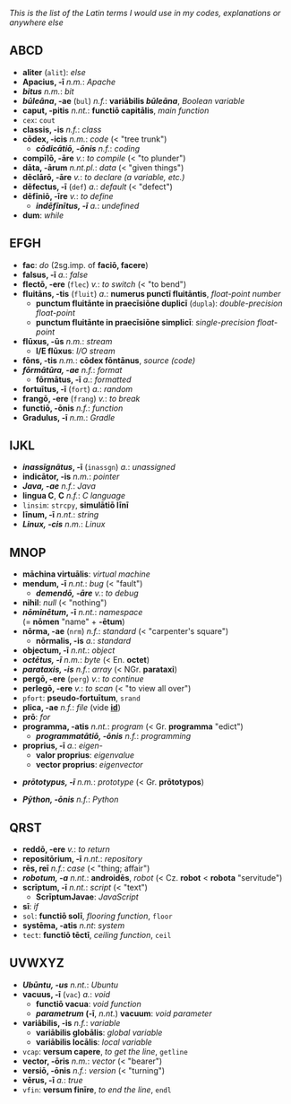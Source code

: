 *This is the list of the Latin terms I would use in my codes, explanations or anywhere else*

## ABCD ##
+ **aliter** (`alit`): *else*
+ **Apacius, -ī** *n.m.*: *Apache*
+ ***bitus*** *n.m.*: *bit*
+ ***būleāna*, -ae** (`bul`) *n.f.*: **variābilis *būleāna***, *Boolean variable*
+ **caput, -pitis** *n.nt.*: **functiō capitālis**, *main function*
+ `cex`: `cout`
+ **classis, -is** *n.f.*: *class*
+ **cōdex, -icis** *n.m.*: *code* (< "tree trunk")
   + ***cōdicātiō, -ōnis*** *n.f.*: *coding*
+ **compīlō, -āre** *v.*: *to compile* (< "to plunder")
+ **dāta, -ārum** *n.nt.pl.*: *data* (< "given things")
+ **dēclārō, -āre** *v.*: *to declare (a variable, etc.)*
+ **dēfectus, -ī** (`def`) *a.*: *default* (< "defect")
+ **dēfīniō, -īre** *v.*: *to define*
   + ***indēfīnītus, -ī*** *a.*: *undefined*
+ **dum**: *while*

## EFGH ##
+ **fac**: *do* (2sg.imp. of **faciō, facere**)
+ **falsus, -ī** *a.*: *false*
+ **flectō, -ere** (`flec`) *v.*: *to switch* (< "to bend")
+ **fluitāns, -tis** (`fluit`) *a.*: **numerus punctī fluitāntis**, *float-point number*
   + **punctum fluitānte in praecīsiōne duplicī** (`dupla`): *double-precision float-point*
   + **punctum fluitānte in praecīsiōne simplicī**: *single-precision float-point*
+ **flūxus, -ūs** *n.m.*: *stream*
   + **I/E flūxus**: *I/O stream*
+ **fōns, -tis** *n.m.*: **cōdex fōntānus**, *source (code)*
+ ***fōrmātūra, -ae*** *n.f.*: *format*
   + **fōrmātus, -ī** *a.*: *formatted*
+ **fortuītus, -ī** (`fort`) *a.*: *random*
+ **frangō, -ere** (`frang`) *v.*: *to break*
+ **functiō, -ōnis** *n.f.*: *function*
+ **Gradulus, -ī** *n.m.*: *Gradle*

## IJKL ##
+ ***inassīgnātus*, -ī** (`inassgn`) *a.*: *unassigned*
+ **indicātor, -is** *n.m.*: *pointer*
+ ***Java, -ae*** *n.f.*: *Java*
+ **lingua C**, **C** *n.f.*: *C language*
+ `linsim`: `strcpy`, **simulātiō līnī**
+ **līnum, -ī** *n.nt.*: *string*
+ ***Linux, -cis*** *n.m.*: *Linux*

## MNOP ##
+ **māchina virtuālis**: *virtual machine*
+ **mendum, -ī** *n.nt.*: *bug* (< "fault")
   + ***demendō, -āre*** *v.*: *to debug*
+ **nihil**: *null* (< "nothing")
+ ***nōminētum*, -ī** *n.nt.*: *namespace* <br>(= **nōmen** "name" + **-ētum**)
+ **nōrma, -ae** (`nrm`) *n.f.*: *standard* (< "carpenter's square")
   + **nōrmalis, -is** *a.*: *standard*
+ **objectum, -ī** *n.nt.*: *object*
+ ***octētus, -ī*** *n.m.*: *byte* (< En. **octet**)
+ ***parataxis, -is*** *n.f.*: *array* (< NGr. **parataxi**)
+ **pergō, -ere** (`perg`) *v.*: *to continue*
+ **perlegō, -ere** *v.*: *to scan* (< "to view all over")
+ `pfort`: **pseudo-fortuītum**, `srand`
+ **plica, -ae** *n.f.*: *file* (vide [**id**](http://web.archive.org/web/20040305080739/http://home.t-online.de/home/Wiebke.Timm/computerlatein.htm))
+ **prō**: *for*
+ **programma, -atis** *n.nt.*: *program* (< Gr. **programma** "edict")
   + ***programmatātiō, -ōnis*** *n.f.*: *programming*
+ **proprius, -ī** *a.*: *eigen-*
   + **valor proprius**: *eigenvalue*
   + **vector proprius**: *eigenvector*
* ***prōtotypus, -ī*** *n.m.*: *prototype* (< Gr. **prōtotypos**)
+ ***Pȳthon, -ōnis*** *n.f.*: *Python*

## QRST ##
+ **reddō, -ere** *v.*: *to return*
+ **repositōrium, -ī** *n.nt.*: *repository*
+ **rēs, reī** *n.f.*: *case* (< "thing; affair")
+ ***robotum, -a*** *n.nt.*: **androidēs**, *robot* (< Cz. **robot** < **robota** "servitude")
+ **scrīptum, -ī** *n.nt.*: *script* (< "text")
   + **ScrīptumJavae**: *JavaScript*
+ **sī**: *if*
+ `sol`: **functiō solī**, *flooring function*, `floor`
+ **systēma, -atis** *n.nt*: *system*
+ `tect`: **functiō tēctī**, *ceiling function*, `ceil`

## UVWXYZ ##
+ ***Ubūntu, -us*** *n.nt.*: *Ubuntu*
+ **vacuus, -ī** (`vac`) *a.*: *void*
   + **functiō vacua**: *void function*
   + ***parametrum* (-ī**, *n.nt.*) **vacuum**: *void parameter*
+ **variābilis, -is** *n.f.*: *variable*
   + **variābilis globālis**: *global variable*
   + **variābilis locālis**: *local variable*
+ `vcap`: **versum capere**, *to get the line*, `getline`
+ **vector, -ōris** *n.m.*: *vector* (< "bearer")
+ **versiō, -ōnis** *n.f.*: *version* (< "turning")
+ **vērus, -ī** *a.*: *true*
+ `vfin`: **versum finīre**, *to end the line*, `endl`
